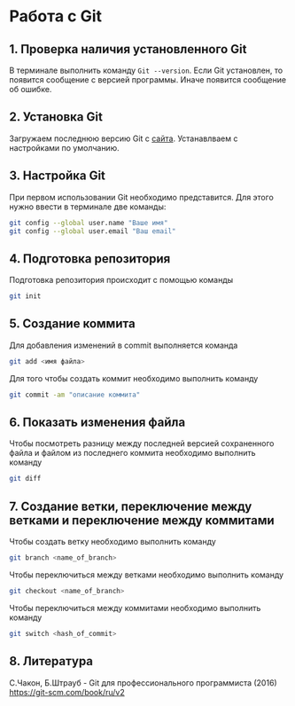 # Работа с Git
## 1. Проверка наличия установленного Git
В терминале выполнить команду `Git --version`. Если Git установлен, то появится сообщение с версией программы. Иначе появится сообщение об ошибке.
## 2. Установка Git 
Загружаем последнюю версию Git с [сайта](https://git-scm.com/downloads). Устанавлваем с настройками по умолчанию.
## 3. Настройка Git 
При первом использовании Git необходимо представится. Для этого нужно ввести в терминале две команды:
```Bash
git config --global user.name "Ваше имя"
git config --global user.email "Ваш email"
```

## 4. Подготовка репозитория
Подготовка репозитория происходит с помощью команды
```Bash
git init
```
## 5. Создание коммита 
Для добавления изменений в commit выполняется команда
```Bash
git add <имя файла>
```
Для того чтобы создать коммит необходимо выполнить команду
```Bash
git commit -am "описание коммита"
```

## 6. Показать изменения файла

Чтобы посмотреть разницу между последней версией сохраненного файла и файлом из последнего коммита необходимо выполнить команду
```Bash
git diff
```

## 7. Создание ветки, переключение между ветками и переключение между коммитами

Чтобы создать ветку необходимо выполнить команду
```Bash
git branch <name_of_branch>
```
Чтобы переключиться между ветками необходимо выполнить команду
```Bash
git checkout <name_of_branch>
```
Чтобы переключиться между коммитами необходимо выполнить команду
```Bash
git switch <hash_of_commit>
```

## 8. Литература

С.Чакон, Б.Штрауб - Git для профессионального программиста (2016)
https://git-scm.com/book/ru/v2

